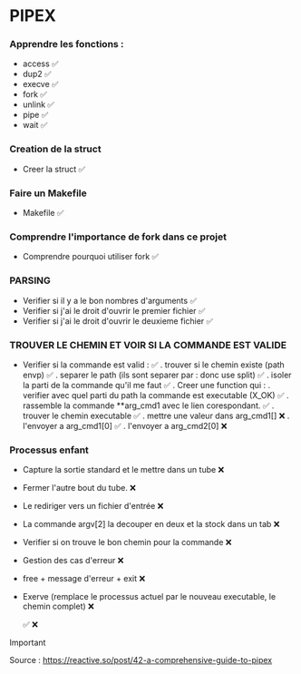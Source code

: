 # PIPEX

### Apprendre les fonctions : 

- access ✅
- dup2 ✅
- execve ✅ 
- fork ✅
- unlink ✅
- pipe ✅
- wait ✅

### Creation de la struct 

- Creer la struct  ✅

### Faire un Makefile 
- Makefile ✅

### Comprendre l'importance de fork dans ce projet 
- Comprendre pourquoi utiliser fork ✅ 

### PARSING

- Verifier si il y a le bon nombres d'arguments   ✅
- Verifier si j'ai le droit d'ouvrir le premier fichier   ✅
- Verifier si j'ai le droit d'ouvrir le deuxieme fichier ✅


### TROUVER LE CHEMIN ET VOIR SI LA COMMANDE EST VALIDE

- Verifier si la commande est valid : ✅
	. trouver si le chemin existe (path envp)  ✅
	. separer le path (ils sont separer par : donc use split) ✅
	. isoler la parti de la commande qu'il me faut ✅
	. Creer une function qui :
		. verifier avec quel parti du path la commande est executable (X_OK) ✅ 
		. rassemble la commande **arg_cmd1 avec le lien corespondant. ✅
		. trouver le chemin executable ✅
		. mettre une valeur dans arg_cmd1[] ❌
		. l'envoyer a arg_cmd1[0] ✅
		. l'envoyer a arg_cmd2[0] ❌

### Processus enfant 

- Capture la sortie standard et le mettre dans un tube ❌
- Fermer l'autre bout du tube. ❌
- Le rediriger vers un fichier d'entrée ❌
- La commande argv[2] la decouper en deux et la stock dans un tab ❌
- Verifier si on trouve le bon chemin pour la commande ❌
- Gestion des cas d'erreur ❌
- free + message d'erreur + exit ❌
- Exerve (remplace le processus actuel par le nouveau executable, le chemin complet) ❌




   
   ✅ ❌

 

> [!IMPORTANT]
> Source : https://reactive.so/post/42-a-comprehensive-guide-to-pipex

